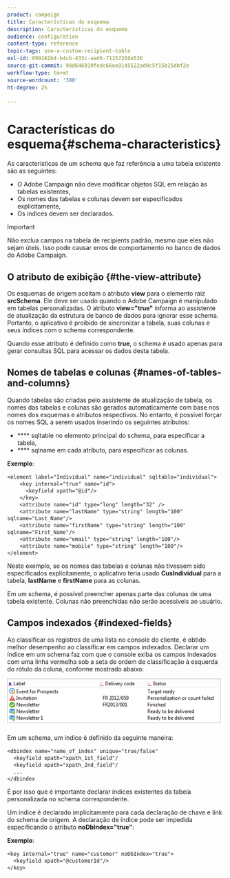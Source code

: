 ```yaml
---
product: campaign
title: Características do esquema
description: Características do esquema
audience: configuration
content-type: reference
topic-tags: use-a-custom-recipient-table
exl-id: 099161b4-b4cb-433c-aed6-71157269a536
source-git-commit: 98d646919fedc66ee9145522ad0c5f15b25dbf2e
workflow-type: tm+mt
source-wordcount: '380'
ht-degree: 2%

---
```


# Características do esquema{#schema-characteristics}

As características de um schema que faz referência a uma tabela existente são as seguintes:

* O Adobe Campaign não deve modificar objetos SQL em relação às tabelas existentes,
* Os nomes das tabelas e colunas devem ser especificados explicitamente,
* Os índices devem ser declarados.

>[!IMPORTANT]
>
>Não exclua campos na tabela de recipients padrão, mesmo que eles não sejam úteis. Isso pode causar erros de comportamento no banco de dados do Adobe Campaign.

## O atributo de exibição {#the-view-attribute}

Os esquemas de origem aceitam o atributo **view** para o elemento raiz **srcSchema**. Ele deve ser usado quando o Adobe Campaign é manipulado em tabelas personalizadas. O atributo **view=&quot;true&quot;** informa ao assistente de atualização da estrutura de banco de dados para ignorar esse schema. Portanto, o aplicativo é proibido de sincronizar a tabela, suas colunas e seus índices com o schema correspondente.

Quando esse atributo é definido como **true**, o schema é usado apenas para gerar consultas SQL para acessar os dados desta tabela.

## Nomes de tabelas e colunas {#names-of-tables-and-columns}

Quando tabelas são criadas pelo assistente de atualização de tabela, os nomes das tabelas e colunas são gerados automaticamente com base nos nomes dos esquemas e atributos respectivos. No entanto, é possível forçar os nomes SQL a serem usados inserindo os seguintes atributos:

* **** sqltable no elemento principal do schema, para especificar a tabela,
* **** sqlname em cada atributo, para especificar as colunas.

**Exemplo**:

```
<element label="Individual" name="individual" sqltable="individual">
    <key internal="true" name="id">
      <keyfield xpath="@id"/>
    </key> 
    <attribute name="id" type="long" length="32" />
    <attribute name="lastName" type="string" length="100" sqlname="Last_Name"/>
    <attribute name="firstName" type="string" length="100" sqlname="First_Name"/>
    <attribute name="email" type="string" length="100"/>
    <attribute name="mobile" type="string" length="100"/>
</element>
```

Neste exemplo, se os nomes das tabelas e colunas não tivessem sido especificados explicitamente, o aplicativo teria usado **CusIndividual** para a tabela, **lastName** e **firstName** para as colunas.

Em um schema, é possível preencher apenas parte das colunas de uma tabela existente. Colunas não preenchidas não serão acessíveis ao usuário.

## Campos indexados {#indexed-fields}

Ao classificar os registros de uma lista no console do cliente, é obtido melhor desempenho ao classificar em campos indexados. Declarar um índice em um schema faz com que o console exiba os campos indexados com uma linha vermelha sob a seta de ordem de classificação à esquerda do rótulo da coluna, conforme mostrado abaixo:

![](assets/s_ncs_integration_mapping_index.png)

Em um schema, um índice é definido da seguinte maneira:

```
<dbindex name="name_of_index" unique="true/false"
  <keyfield xpath="xpath_1st_field"/
  <keyfield xpath="xpath_2nd_field"/
  ...
</dbindex
```

É por isso que é importante declarar índices existentes da tabela personalizada no schema correspondente.

Um índice é declarado implicitamente para cada declaração de chave e link do schema de origem. A declaração de índice pode ser impedida especificando o atributo **noDbIndex=&quot;true&quot;**:

**Exemplo**:

```
<key internal="true" name="customer" noDbIndex="true">
  <keyfield xpath="@customerId"/>
</key>
```
